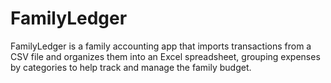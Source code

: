 # FamilyLedger
FamilyLedger is a family accounting app that imports transactions from a CSV file and organizes them into an Excel spreadsheet, grouping expenses by categories to help track and manage the family budget.
